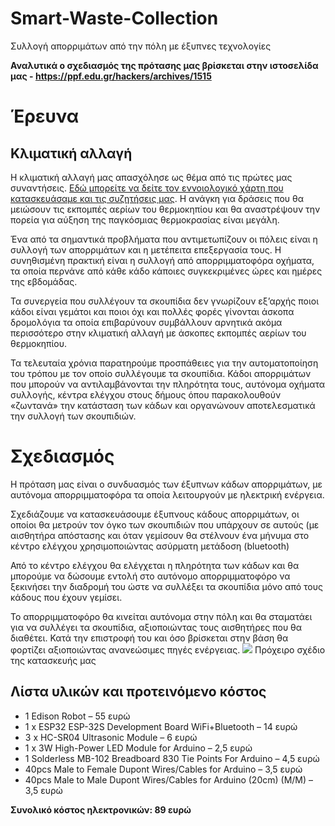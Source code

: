 # Smart-Waste-Collection
Συλλογή απορριμάτων από την πόλη με έξυπνες τεχνολογίες

**Αναλυτικά ο σχεδιασμός της πρότασης μας βρίσκεται στην ιστοσελίδα μας - https://ppf.edu.gr/hackers/archives/1515**
# Έρευνα
## Κλιματική αλλαγή
Η κλιματική αλλαγή μας απασχόλησε ως θέμα από τις πρώτες μας συναντήσεις. [Εδώ μπορείτε να δείτε τον εννοιολογικό χάρτη που κατασκευάσαμε και τις συζητήσεις μας](https://ppf.edu.gr/hackers/archives/1262 "Εδώ μπορείτε να δείτε τον εννοιολογικό χάρτη που κατασκευάσαμε και τις συζητήσεις μας"). Η ανάγκη για δράσεις που θα μειώσουν τις εκπομπές αερίων του θερμοκηπίου και θα αναστρέψουν την πορεία για αύξηση της παγκόσμιας θερμοκρασίας είναι μεγάλη.

Ένα από τα σημαντικά προβλήματα που αντιμετωπίζουν οι πόλεις είναι η συλλογή των απορριμάτων και η μετέπειτα επεξεργασία τους. Η συνηθισμένη πρακτική είναι η συλλογή από απορριμματοφόρα οχήματα, τα οποία περνάνε από κάθε κάδο κάποιες συγκεκριμένες ώρες και ημέρες της εβδομάδας.

Τα συνεργεία που συλλέγουν τα σκουπίδια δεν γνωρίζουν εξ’αρχής ποιοι κάδοι είναι γεμάτοι και ποιοι όχι και πολλές φορές γίνονται άσκοπα δρομολόγια τα οποία επιβαρύνουν συμβάλλουν αρνητικά ακόμα περισσότερο στην κλιματική αλλαγή με άσκοπες εκπομπές αερίων του θερμοκηπίου.

Τα τελευταία χρόνια παρατηρούμε προσπάθειες για την αυτοματοποίηση του τρόπου με τον οποίο συλλέγουμε τα σκουπίδια. Κάδοι απορριμάτων που μπορούν να αντιλαμβάνονται την πληρότητα τους, αυτόνομα οχήματα συλλογής, κέντρα ελέγχου στους δήμους όπου παρακολουθούν «ζωντανά» την κατάσταση των κάδων και οργανώνουν αποτελεσματικά την συλλογή των σκουπιδιών.
# Σχεδιασμός
Η πρόταση μας είναι ο συνδυασμός των έξυπνων κάδων απορριμάτων, με αυτόνομα απορριμματοφόρα τα οποία λειτουργούν με ηλεκτρική ενέργεια.

Σχεδιάζουμε να κατασκευάσουμε έξυπνους κάδους απορριμάτων, οι οποίοι θα μετρούν τον όγκο των σκουπιδιών που υπάρχουν σε αυτούς (με αισθητήρα απόστασης και όταν γεμίσουν θα στέλνουν ένα μήνυμα στο κέντρο ελέγχου χρησιμοποιώντας ασύρματη μετάδοση (bluetooth)

Από το κέντρο ελέγχου θα ελέγχεται η πληρότητα των κάδων και θα μπορούμε να δώσουμε εντολή στο αυτόνομο απορριμματοφόρο να ξεκινήσει την διαδρομή του ώστε να συλλέξει τα σκουπίδια μόνο από τους κάδους που έχουν γεμίσει.

Το απορριμματοφόρο θα κινείται αυτόνομα στην πόλη και θα σταματάει για να συλλέγει τα σκουπίδια, αξιοποιώντας τους αισθητήρες που θα διαθέτει. Κατά την επιστροφή του και όσο βρίσκεται στην βάση θα φορτίζει αξιοποιώντας ανανεώσιμες πηγές ενέργειας.
![](https://ppf.edu.gr/hackers/wp-content/uploads/2020/01/smart-garbage-1140x806.png)
Πρόχειρο σχέδιο της κατασκευής μας
## Λίστα υλικών και προτεινόμενο κόστος
- 1 Edison Robot – 55 ευρώ
- 1 x ESP32 ESP-32S Development Board WiFi+Bluetooth – 14 ευρώ
- 3 x HC-SR04 Ultrasonic Module – 6 ευρώ
- 1 x 3W High-Power LED Module for Arduino – 2,5 ευρώ
- 1 Solderless MB-102 Breadboard 830 Tie Points For Arduino – 4,5 ευρώ
- 40pcs Male to Female Dupont Wires/Cables for Arduino – 3,5 ευρώ
- 40pcs Male to Male Dupont Wires/Cables for Arduino (20cm) (M/M) – 3,5 ευρώ

**Συνολικό κόστος ηλεκτρονικών: 89 ευρώ**
